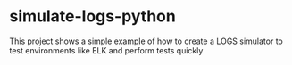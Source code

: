 # simulate-logs-python
This project shows a simple example of how to create a LOGS simulator to test environments like ELK and perform tests quickly

